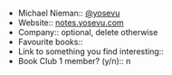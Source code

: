 - Michael Nieman:: [@yosevu](https://twitter.com/yosevu)
- Website:: [notes.yosevu.com](notes.yosevu.com)
- Company:: optional, delete otherwise
- Favourite books:: 
- Link to something you find interesting::
- Book Club 1 member? (y/n):: n
